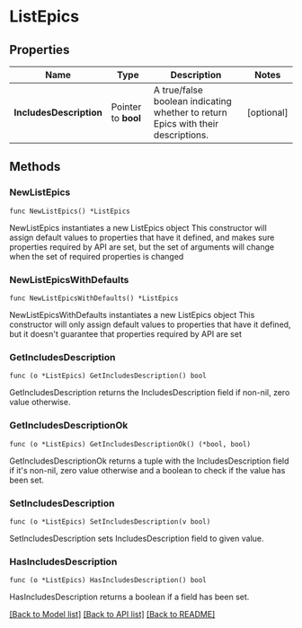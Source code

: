 # ListEpics

## Properties

Name | Type | Description | Notes
------------ | ------------- | ------------- | -------------
**IncludesDescription** | Pointer to **bool** | A true/false boolean indicating whether to return Epics with their descriptions. | [optional] 

## Methods

### NewListEpics

`func NewListEpics() *ListEpics`

NewListEpics instantiates a new ListEpics object
This constructor will assign default values to properties that have it defined,
and makes sure properties required by API are set, but the set of arguments
will change when the set of required properties is changed

### NewListEpicsWithDefaults

`func NewListEpicsWithDefaults() *ListEpics`

NewListEpicsWithDefaults instantiates a new ListEpics object
This constructor will only assign default values to properties that have it defined,
but it doesn't guarantee that properties required by API are set

### GetIncludesDescription

`func (o *ListEpics) GetIncludesDescription() bool`

GetIncludesDescription returns the IncludesDescription field if non-nil, zero value otherwise.

### GetIncludesDescriptionOk

`func (o *ListEpics) GetIncludesDescriptionOk() (*bool, bool)`

GetIncludesDescriptionOk returns a tuple with the IncludesDescription field if it's non-nil, zero value otherwise
and a boolean to check if the value has been set.

### SetIncludesDescription

`func (o *ListEpics) SetIncludesDescription(v bool)`

SetIncludesDescription sets IncludesDescription field to given value.

### HasIncludesDescription

`func (o *ListEpics) HasIncludesDescription() bool`

HasIncludesDescription returns a boolean if a field has been set.


[[Back to Model list]](../README.md#documentation-for-models) [[Back to API list]](../README.md#documentation-for-api-endpoints) [[Back to README]](../README.md)


